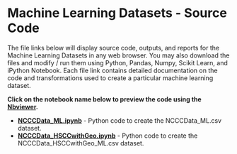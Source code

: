 # Machine Learning Datasets - Source Code
The file links below will display source code, outputs, and reports for the Machine Learning Datasets in any web browser.  You may also download the files and modify / run them using Python, Pandas, Numpy, Scikit Learn, and iPython Notebook.  Each file link contains detailed documentation on the code and transformations used to create a particular machine learning dataset.     

**Click on the notebook name below to preview the code using the [Nbviewer](nbviewer.jupyter.org).**

* [**NCCCData_ML.ipynb**](http://nbviewer.jupyter.org/github/BrownRegaSterlingHeinen/PostsecondaryAttainment/blob/master/2016/Machine%20Learning%20Datasets/Source%20Code/NCCCData_ML.ipynb) - Python code to create the NCCCData_ML.csv dataset. 
* [**NCCCData_HSCCwithGeo.ipynb**](http://nbviewer.jupyter.org/github/BrownRegaSterlingHeinen/PostsecondaryAttainment/blob/master/2016/Machine%20Learning%20Datasets/Source%20Code/NCCCData_HSCCwithGeo.ipynb) - Python code to create the NCCCData_HSCCwithGeo_ML.csv dataset. 
